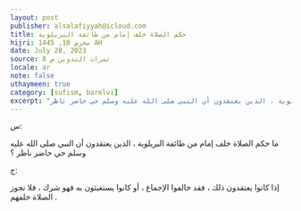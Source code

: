 ```yaml
---
layout: post
publisher: alsalafiyyah@icloud.com
title: حكم الصلاة خلف إمام من طائفة البريلوية
hijri: محرم 10, 1445 AH
date: July 28, 2023
source: ثمرات التدوين ص 8
locale: ar
note: false
uthaymeen: true
category: [sufism, barelvi]
excerpt: "ما حكم الصلاة خلف إمام من طائفة البريلوية ، الذين يعتقدون أن النبي صلى الله عليه وسلم حي حاضر ناظر"
---
```


س:

ما حكم الصلاة خلف إمام من طائفة البريلوية ، الذين يعتقدون أن النبي صلى الله عليه وسلم حي حاضر ناظر ؟

ج: 

إذا كانوا يعتقدون ذلك ، فقد خالفوا الإجماع ، أو كانوا يستغيثون به فهو شرك ، فلا تجوز الصلاة خلفهم .
